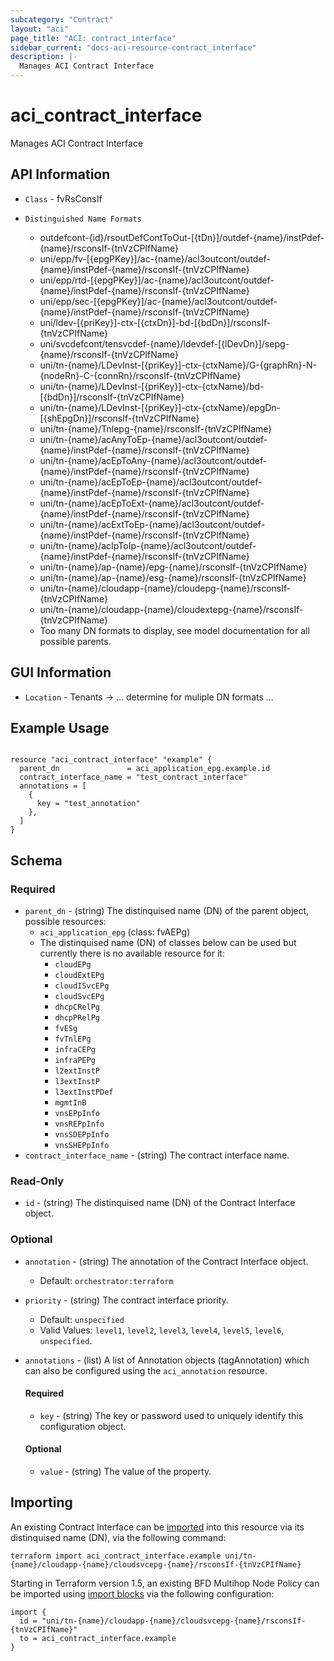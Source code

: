 ```yaml
---
subcategory: "Contract"
layout: "aci"
page_title: "ACI: contract_interface"
sidebar_current: "docs-aci-resource-contract_interface"
description: |-
  Manages ACI Contract Interface
---
```


# aci_contract_interface #

Manages ACI Contract Interface

## API Information ##

* `Class` - fvRsConsIf

* `Distinguished Name Formats`
  - outdefcont-{id}/rsoutDefContToOut-[{tDn}]/outdef-{name}/instPdef-{name}/rsconsIf-{tnVzCPIfName}
  - uni/epp/fv-[{epgPKey}]/ac-{name}/acl3outcont/outdef-{name}/instPdef-{name}/rsconsIf-{tnVzCPIfName}
  - uni/epp/rtd-[{epgPKey}]/ac-{name}/acl3outcont/outdef-{name}/instPdef-{name}/rsconsIf-{tnVzCPIfName}
  - uni/epp/sec-[{epgPKey}]/ac-{name}/acl3outcont/outdef-{name}/instPdef-{name}/rsconsIf-{tnVzCPIfName}
  - uni/ldev-[{priKey}]-ctx-[{ctxDn}]-bd-[{bdDn}]/rsconsIf-{tnVzCPIfName}
  - uni/svcdefcont/tensvcdef-{name}/ldevdef-[{lDevDn}]/sepg-{name}/rsconsIf-{tnVzCPIfName}
  - uni/tn-{name}/LDevInst-[{priKey}]-ctx-{ctxName}/G-{graphRn}-N-{nodeRn}-C-{connRn}/rsconsIf-{tnVzCPIfName}
  - uni/tn-{name}/LDevInst-[{priKey}]-ctx-{ctxName}/bd-[{bdDn}]/rsconsIf-{tnVzCPIfName}
  - uni/tn-{name}/LDevInst-[{priKey}]-ctx-{ctxName}/epgDn-[{shEpgDn}]/rsconsIf-{tnVzCPIfName}
  - uni/tn-{name}/Tnlepg-{name}/rsconsIf-{tnVzCPIfName}
  - uni/tn-{name}/acAnyToEp-{name}/acl3outcont/outdef-{name}/instPdef-{name}/rsconsIf-{tnVzCPIfName}
  - uni/tn-{name}/acEpToAny-{name}/acl3outcont/outdef-{name}/instPdef-{name}/rsconsIf-{tnVzCPIfName}
  - uni/tn-{name}/acEpToEp-{name}/acl3outcont/outdef-{name}/instPdef-{name}/rsconsIf-{tnVzCPIfName}
  - uni/tn-{name}/acEpToExt-{name}/acl3outcont/outdef-{name}/instPdef-{name}/rsconsIf-{tnVzCPIfName}
  - uni/tn-{name}/acExtToEp-{name}/acl3outcont/outdef-{name}/instPdef-{name}/rsconsIf-{tnVzCPIfName}
  - uni/tn-{name}/acIpToIp-{name}/acl3outcont/outdef-{name}/instPdef-{name}/rsconsIf-{tnVzCPIfName}
  - uni/tn-{name}/ap-{name}/epg-{name}/rsconsIf-{tnVzCPIfName}
  - uni/tn-{name}/ap-{name}/esg-{name}/rsconsIf-{tnVzCPIfName}
  - uni/tn-{name}/cloudapp-{name}/cloudepg-{name}/rsconsIf-{tnVzCPIfName}
  - uni/tn-{name}/cloudapp-{name}/cloudextepg-{name}/rsconsIf-{tnVzCPIfName}
  - Too many DN formats to display, see model documentation for all possible parents.

## GUI Information ##

* `Location` - Tenants -> ... determine for muliple DN formats ...

## Example Usage ##

```hcl

resource "aci_contract_interface" "example" {
  parent_dn               = aci_application_epg.example.id
  contract_interface_name = "test_contract_interface"
  annotations = [
    {
      key = "test_annotation"
    },
  ]
}

```

## Schema

### Required

* `parent_dn` - (string) The distinquised name (DN) of the parent object, possible resources:
  - `aci_application_epg` (class: fvAEPg)
  - The distinquised name (DN) of classes below can be used but currently there is no available resource for it:
    - `cloudEPg`
    - `cloudExtEPg`
    - `cloudISvcEPg`
    - `cloudSvcEPg`
    - `dhcpCRelPg`
    - `dhcpPRelPg`
    - `fvESg`
    - `fvTnlEPg`
    - `infraCEPg`
    - `infraPEPg`
    - `l2extInstP`
    - `l3extInstP`
    - `l3extInstPDef`
    - `mgmtInB`
    - `vnsEPpInfo`
    - `vnsREPpInfo`
    - `vnsSDEPpInfo`
    - `vnsSHEPpInfo` 
* `contract_interface_name` - (string) The contract interface name.

### Read-Only

* `id` - (string) The distinquised name (DN) of the Contract Interface object.

### Optional

* `annotation` - (string) The annotation of the Contract Interface object.
  - Default: `orchestrator:terraform`
* `priority` - (string) The contract interface priority.
  - Default: `unspecified`
  - Valid Values: `level1`, `level2`, `level3`, `level4`, `level5`, `level6`, `unspecified`.

* `annotations` - (list) A list of Annotation objects (tagAnnotation) which can also be configured using the `aci_annotation` resource.
  #### Required
  
  * `key` - (string) The key or password used to uniquely identify this configuration object.

  #### Optional
  
  * `value` - (string) The value of the property.

## Importing ##

An existing Contract Interface can be [imported](https://www.terraform.io/docs/import/index.html) into this resource via its distinquised name (DN), via the following command:

```
terraform import aci_contract_interface.example uni/tn-{name}/cloudapp-{name}/cloudsvcepg-{name}/rsconsIf-{tnVzCPIfName}
```

Starting in Terraform version 1.5, an existing BFD Multihop Node Policy can be imported 
using [import blocks](https://developer.hashicorp.com/terraform/language/import) via the following configuration:

```
import {
  id = "uni/tn-{name}/cloudapp-{name}/cloudsvcepg-{name}/rsconsIf-{tnVzCPIfName}"
  to = aci_contract_interface.example
}
```